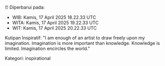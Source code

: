 ⏰ Diperbarui pada:
- WIB: Kamis, 17 April 2025 18.22.33 UTC
- WITA: Kamis, 17 April 2025 19.22.33 UTC
- WIT: Kamis, 17 April 2025 20.22.33 UTC

Kutipan Inspiratif:
"I am enough of an artist to draw freely upon my imagination. Imagination is more important than knowledge. Knowledge is limited. Imagination encircles the world."


Kategori: inspirational

